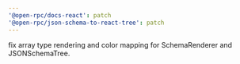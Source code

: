 ```yaml
---
'@open-rpc/docs-react': patch
'@open-rpc/json-schema-to-react-tree': patch
---
```


fix array type rendering and color mapping for SchemaRenderer and JSONSchemaTree.
